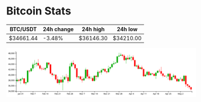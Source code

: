 # Bitcoin Stats

BTC/USDT|24h change|24h high|24h low|
|---|---|---|---|
|$34661.44|-3.48%|$36146.30|$34210.00|

<img src="./chart.svg">
